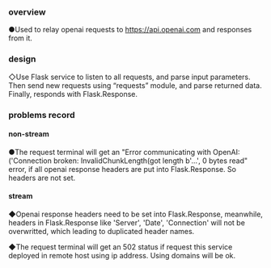 ### overview

●Used to relay openai requests to https://api.openai.com and responses from it.

### design

◇Use Flask service to listen to all requests, and parse input parameters. Then send new requests using “requests” module, and parse returned data. Finally, responds with Flask.Response.

### problems record

#### non-stream

●The request terminal will get an "Error communicating with OpenAI: ('Connection broken: InvalidChunkLength(got length b\'...', 0 bytes read" error, if all openai response headers are put into Flask.Response. So headers are not set.

#### stream

◆Openai response headers need to be set into Flask.Response, meanwhile, headers in Flask.Response like 'Server', 'Date', 'Connection' will not be overwritted, which leading to duplicated header names.

◆The request terminal will get an 502 status if request this service deployed in remote host using ip address. Using domains will be ok.
